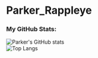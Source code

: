 # Parker_Rappleye

### My GitHub Stats:
![Parker's GitHub stats](https://github-readme-stats.vercel.app/api?username=prappleman&theme=nightowl&show_icons=true)
<br>
![Top Langs](https://github-readme-stats.vercel.app/api/top-langs/?username=prappleman&layout=compact&theme=tokyonight)
